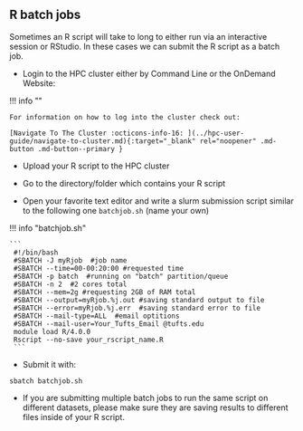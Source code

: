 ## R batch jobs

Sometimes an R script will take to long to either run via an interactive session or RStudio. In these cases we can submit the R script as a batch job.

- Login to the HPC cluster either by Command Line or the OnDemand Website:

!!! info ""

    For information on how to log into the cluster check out:
    
    [Navigate To The Cluster :octicons-info-16: ](../hpc-user-guide/navigate-to-cluster.md){:target="_blank" rel="noopener" .md-button .md-button--primary }

- Upload your R script to the HPC cluster

- Go to the directory/folder which contains your R script

- Open your favorite text editor and write a slurm submission script similar to the following one `batchjob.sh` (name your own)

!!! info "batchjob.sh"

    ```
     #!/bin/bash
     #SBATCH -J myRjob  #job name
     #SBATCH --time=00-00:20:00 #requested time
     #SBATCH -p batch  #running on "batch" partition/queue
     #SBATCH -n 2  #2 cores total
     #SBATCH --mem=2g #requesting 2GB of RAM total
     #SBATCH --output=myRjob.%j.out #saving standard output to file
     #SBATCH --error=myRjob.%j.err  #saving standard error to file
     #SBATCH --mail-type=ALL  #email optitions
     #SBATCH --mail-user=Your_Tufts_Email @tufts.edu
     module load R/4.0.0
     Rscript --no-save your_rscript_name.R
     ```
- Submit it with: 
  
```
sbatch batchjob.sh
```
   
- If you are submitting multiple batch jobs to run the same script on different datasets, please make sure they are saving results to different files inside of your R script.
